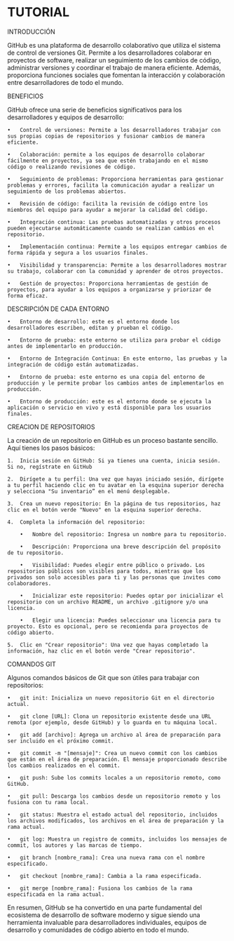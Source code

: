 # TUTORIAL
INTRODUCCIÓN

GitHub es una plataforma de desarrollo colaborativo que utiliza el sistema de control de versiones Git. Permite a los desarrolladores colaborar en proyectos de software, realizar un seguimiento de los cambios de código, administrar versiones y coordinar el trabajo de manera eficiente. Además, proporciona funciones sociales que fomentan la interacción y colaboración entre desarrolladores de todo el mundo.

BENEFICIOS

GitHub ofrece una serie de beneficios significativos para los desarrolladores y equipos de desarrollo:
  
	•	Control de versiones: Permite a los desarrolladores trabajar con sus propias copias de repositorios y fusionar cambios de manera eficiente. 
  
	•	Colaboración: permite a los equipos de desarrollo colaborar fácilmente en proyectos, ya sea que estén trabajando en el mismo código o realizando revisiones de código.

	•	Seguimiento de problemas: Proporciona herramientas para gestionar problemas y errores, facilita la comunicación ayudar a realizar un seguimiento de los problemas abiertos. 
  
	•	Revisión de código: facilita la revisión de código entre los miembros del equipo para ayudar a mejorar la calidad del código. 
  
	•	Integración continua: Las pruebas automatizadas y otros procesos pueden ejecutarse automáticamente cuando se realizan cambios en el repositorio. 
  
	•	Implementación continua: Permite a los equipos entregar cambios de forma rápida y segura a los usuarios finales. 

	•	Visibilidad y transparencia: Permite a los desarrolladores mostrar su trabajo, colaborar con la comunidad y aprender de otros proyectos. 

	•	Gestión de proyectos: Proporciona herramientas de gestión de proyectos, para ayudar a los equipos a organizarse y priorizar de forma eficaz.

DESCRIPCIÓN DE CADA ENTORNO
	
 	•	Entorno de desarrollo: este es el entorno donde los desarrolladores escriben, editan y prueban el código.

	•	Entorno de prueba: este entorno se utiliza para probar el código antes de implementarlo en producción. 

	•	Entorno de Integración Continua: En este entorno, las pruebas y la integración de código están automatizadas. 

	•	Entorno de prueba: este entorno es una copia del entorno de producción y le permite probar los cambios antes de implementarlos en producción. 

	•	Entorno de producción: este es el entorno donde se ejecuta la aplicación o servicio en vivo y está disponible para los usuarios finales. 

CREACION DE REPOSITORIOS

La creación de un repositorio en GitHub es un proceso bastante sencillo. Aquí tienes los pasos básicos:
 
	1.	Inicia sesión en GitHub: Si ya tienes una cuenta, inicia sesión. Si no, regístrate en GitHub
  
	2.	Dirígete a tu perfil: Una vez que hayas iniciado sesión, dirígete a tu perfil haciendo clic en tu avatar en la esquina superior derecha y selecciona "Su inventario” en el menú desplegable.
  
	3.	Crea un nuevo repositorio: En la página de tus repositorios, haz clic en el botón verde "Nuevo" en la esquina superior derecha.
 
	4.	Completa la información del repositorio:
    
		•	Nombre del repositorio: Ingresa un nombre para tu repositorio.
  
		•	Descripción: Proporciona una breve descripción del propósito de tu repositorio.
   
		•	Visibilidad: Puedes elegir entre público o privado. Los repositorios públicos son visibles para todos, mientras que los privados son solo accesibles para ti y las personas que invites como colaboradores.
  
		•	Inicializar este repositorio: Puedes optar por inicializar el repositorio con un archivo README, un archivo .gitignore y/o una licencia.
   
		•	Elegir una licencia: Puedes seleccionar una licencia para tu proyecto. Esto es opcional, pero se recomienda para proyectos de código abierto.
  
	5.	Clic en "Crear repositorio": Una vez que hayas completado la información, haz clic en el botón verde "Crear repositorio".

COMANDOS GIT

Algunos comandos básicos de Git que son útiles para trabajar con repositorios:
 
	•	git init: Inicializa un nuevo repositorio Git en el directorio actual.
 
	•	git clone [URL]: Clona un repositorio existente desde una URL remota (por ejemplo, desde GitHub) y lo guarda en tu máquina local.
 
	•	git add [archivo]: Agrega un archivo al área de preparación para ser incluido en el próximo commit.

	•	git commit -m "[mensaje]": Crea un nuevo commit con los cambios que están en el área de preparación. El mensaje proporcionado describe los cambios realizados en el commit.
  
	•	git push: Sube los commits locales a un repositorio remoto, como GitHub.
  
	•	git pull: Descarga los cambios desde un repositorio remoto y los fusiona con tu rama local.
	
	•	git status: Muestra el estado actual del repositorio, incluidos los archivos modificados, los archivos en el área de preparación y la rama actual.
  
	•	git log: Muestra un registro de commits, incluidos los mensajes de commit, los autores y las marcas de tiempo.
 
	•	git branch [nombre_rama]: Crea una nueva rama con el nombre especificado.
 
	•	git checkout [nombre_rama]: Cambia a la rama especificada.

	•	git merge [nombre_rama]: Fusiona los cambios de la rama especificada en la rama actual.



En resumen, GitHub se ha convertido en una parte fundamental del ecosistema de desarrollo de software moderno y sigue siendo una herramienta invaluable para desarrolladores individuales, equipos de desarrollo y comunidades de código abierto en todo el mundo.
